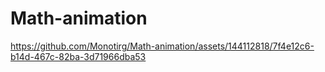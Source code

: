 # Math-animation


https://github.com/Monotirg/Math-animation/assets/144112818/7f4e12c6-b14d-467c-82ba-3d71966dba53

